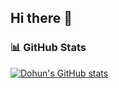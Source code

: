 ## Hi there 👋

### 📊 GitHub Stats
[![Dohun's GitHub stats](https://github-readme-stats.vercel.app/api?username=eraser502)](https://github.com/anuraghazra/github-readme-stats)
<!--
**eraser502/eraser502** is a ✨ _special_ ✨ repository because its `README.md` (this file) appears on your GitHub profile.

Here are some ideas to get you started:

- 🔭 I’m currently working on ...
- 🌱 I’m currently learning ...
- 👯 I’m looking to collaborate on ...
- 🤔 I’m looking for help with ...
- 💬 Ask me about ...
- 📫 How to reach me: ...
- 😄 Pronouns: ...
- ⚡ Fun fact: ...
-->
